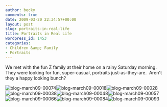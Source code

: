 ```yaml
---
author: becky
comments: true
date: 2009-03-20 22:34:57+00:00
layout: post
slug: portraits-in-real-life
title: Portraits in Real Life
wordpress_id: 1453
categories:
- Children &amp; Family
- Portraits
---
```


We met with the fun Z family at their home on a rainy Saturday morning.  They were looking for fun, super-casual, portraits just-as-they-are.  Aren't they a happy looking bunch? 




![blog-march09-00074](http://beta.beckyjenson.com/wp-content/uploads/2009/03/blog-march09-00074.jpg)![blog-march09-00018](http://beta.beckyjenson.com/wp-content/uploads/2009/03/blog-march09-00018.jpg)![blog-march09-00028](http://beta.beckyjenson.com/wp-content/uploads/2009/03/blog-march09-00028.jpg)![blog-march09-00038](http://beta.beckyjenson.com/wp-content/uploads/2009/03/blog-march09-00038.jpg)![blog-march09-00048](http://beta.beckyjenson.com/wp-content/uploads/2009/03/blog-march09-00048.jpg)![blog-march09-00057](http://beta.beckyjenson.com/wp-content/uploads/2009/03/blog-march09-00057.jpg)![blog-march09-00066](http://beta.beckyjenson.com/wp-content/uploads/2009/03/blog-march09-00066.jpg)![blog-march09-00084](http://beta.beckyjenson.com/wp-content/uploads/2009/03/blog-march09-00084.jpg)![blog-march09-00093](http://beta.beckyjenson.com/wp-content/uploads/2009/03/blog-march09-00093.jpg)
